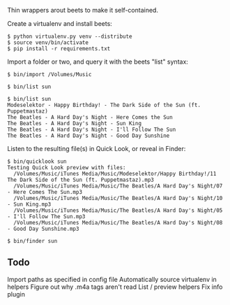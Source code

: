 Thin wrappers arout beets to make it self-contained.

Create a virtualenv and install beets:

```
$ python virtualenv.py venv --distribute
$ source venv/bin/activate
$ pip install -r requirements.txt
```

Import a folder or two, and query it with the beets "list" syntax:

```
$ bin/import /Volumes/Music

$ bin/list sun

$ bin/list sun
Modeselektor - Happy Birthday! - The Dark Side of the Sun (ft. Puppetmastaz)
The Beatles - A Hard Day's Night - Here Comes the Sun
The Beatles - A Hard Day's Night - Sun King
The Beatles - A Hard Day's Night - I'll Follow The Sun
The Beatles - A Hard Day's Night - Good Day Sunshine
```

Listen to the resulting file(s) in Quick Look, or reveal in Finder:
```
$ bin/quicklook sun
Testing Quick Look preview with files:
  /Volumes/Music/iTunes Media/Music/Modeselektor/Happy Birthday!/11 The Dark Side of the Sun (ft. Puppetmastaz).mp3
  /Volumes/Music/iTunes Media/Music/The Beatles/A Hard Day's Night/07 - Here Comes The Sun.mp3
  /Volumes/Music/iTunes Media/Music/The Beatles/A Hard Day's Night/10 - Sun King.mp3
  /Volumes/Music/iTunes Media/Music/The Beatles/A Hard Day's Night/05 - I'll Follow The Sun.mp3
  /Volumes/Music/iTunes Media/Music/The Beatles/A Hard Day's Night/08 - Good Day Sunshine.mp3

$ bin/finder sun
```

## Todo

Import paths as specified in config file
Automatically source virtualenv in helpers
Figure out why .m4a tags aren't read
List / preview helpers
Fix info plugin
